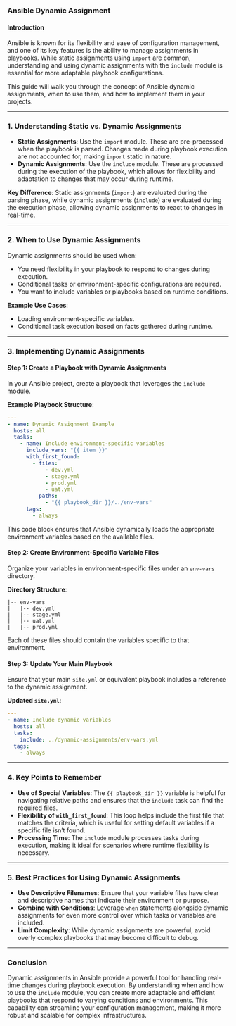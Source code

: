 ### Ansible Dynamic Assignment

#### Introduction
Ansible is known for its flexibility and ease of configuration management, and one of its key features is the ability to manage assignments in playbooks. While static assignments using `import` are common, understanding and using dynamic assignments with the `include` module is essential for more adaptable playbook configurations.

This guide will walk you through the concept of Ansible dynamic assignments, when to use them, and how to implement them in your projects.

---

### 1. **Understanding Static vs. Dynamic Assignments**
- **Static Assignments**: Use the `import` module. These are pre-processed when the playbook is parsed. Changes made during playbook execution are not accounted for, making `import` static in nature.
- **Dynamic Assignments**: Use the `include` module. These are processed during the execution of the playbook, which allows for flexibility and adaptation to changes that may occur during runtime.

**Key Difference**: Static assignments (`import`) are evaluated during the parsing phase, while dynamic assignments (`include`) are evaluated during the execution phase, allowing dynamic assignments to react to changes in real-time.

---

### 2. **When to Use Dynamic Assignments**
Dynamic assignments should be used when:
- You need flexibility in your playbook to respond to changes during execution.
- Conditional tasks or environment-specific configurations are required.
- You want to include variables or playbooks based on runtime conditions.

**Example Use Cases**:
- Loading environment-specific variables.
- Conditional task execution based on facts gathered during runtime.

---

### 3. **Implementing Dynamic Assignments**

#### Step 1: **Create a Playbook with Dynamic Assignments**
In your Ansible project, create a playbook that leverages the `include` module.

**Example Playbook Structure**:
```yaml
---
- name: Dynamic Assignment Example
  hosts: all
  tasks:
    - name: Include environment-specific variables
      include_vars: "{{ item }}"
      with_first_found:
        - files:
            - dev.yml
            - stage.yml
            - prod.yml
            - uat.yml
          paths:
            - "{{ playbook_dir }}/../env-vars"
      tags:
        - always
```

This code block ensures that Ansible dynamically loads the appropriate environment variables based on the available files.

#### Step 2: **Create Environment-Specific Variable Files**
Organize your variables in environment-specific files under an `env-vars` directory.

**Directory Structure**:
```
|-- env-vars
|   |-- dev.yml
|   |-- stage.yml
|   |-- uat.yml
|   |-- prod.yml
```

Each of these files should contain the variables specific to that environment.

#### Step 3: **Update Your Main Playbook**
Ensure that your main `site.yml` or equivalent playbook includes a reference to the dynamic assignment.

**Updated `site.yml`**:
```yaml
---
- name: Include dynamic variables
  hosts: all
  tasks:
    include: ../dynamic-assignments/env-vars.yml
  tags:
    - always
```

---

### 4. **Key Points to Remember**
- **Use of Special Variables**: The `{{ playbook_dir }}` variable is helpful for navigating relative paths and ensures that the `include` task can find the required files.
- **Flexibility of `with_first_found`**: This loop helps include the first file that matches the criteria, which is useful for setting default variables if a specific file isn’t found.
- **Processing Time**: The `include` module processes tasks during execution, making it ideal for scenarios where runtime flexibility is necessary.

---

### 5. **Best Practices for Using Dynamic Assignments**
- **Use Descriptive Filenames**: Ensure that your variable files have clear and descriptive names that indicate their environment or purpose.
- **Combine with Conditions**: Leverage `when` statements alongside dynamic assignments for even more control over which tasks or variables are included.
- **Limit Complexity**: While dynamic assignments are powerful, avoid overly complex playbooks that may become difficult to debug.

---

### Conclusion
Dynamic assignments in Ansible provide a powerful tool for handling real-time changes during playbook execution. By understanding when and how to use the `include` module, you can create more adaptable and efficient playbooks that respond to varying conditions and environments. This capability can streamline your configuration management, making it more robust and scalable for complex infrastructures.